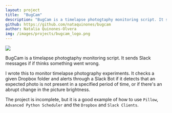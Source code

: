 ```yaml
---
layout: project
title:  "BugCam"
description: "BugCam is a timelapse photogtaphy monitoring script. It sends Slack messages if if thinks something went wrong."
github: https://github.com/nataquinones/bugcam
author: Natalia Quinones-Olvera
img: /images/projects/bugcam_logo.png
---
```


<div class="post-image">
    <img src="{{ site.url }}/images/projects/bugcam_logo.png" />
</div>

BugCam is a timelapse photogtaphy monitoring script. It sends Slack messages if if thinks something went wrong.

I wrote this to monitor timelapse photography experiments. It checks a given Dropbox folder and alerts through a Slack Bot if it detects that an expected photo is not present in a specified period of time, or if there's an abrupt change in the picture brightness.

The project is incomplete, but it is a good example of how to use `Pillow`, `Advanced Python Scheduler` and the `Dropbox` and `Slack Clients`.